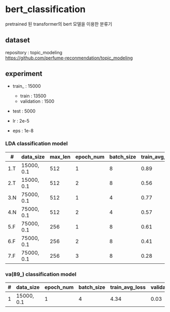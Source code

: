 # bert_classification
pretrained 된 transformer의 bert 모델을 이용한 분류기

## dataset
repository : topic_modeling <br>
https://github.com/perfume-reconmendation/topic_modeling

## experiment

- train_ : 15000
  - train : 13500
  - validation : 1500
- test : 5000

- lr : 2e-5
- eps : 1e-8

### LDA classification model
| #   | data_size  | max_len | epoch_num | batch_size | train_avg_loss | validation_acc | test_acc |
|-----|------------|---------|-----------|------------|----------------|----------------|----------|
| 1.T | 15000, 0.1 | 512     | 1         | 8          | 0.89           | 0.73           |          |
| 2.T | 15000, 0.1 | 512     | 2         | 8          | 0.56           | 0.75           | 0.77     |
| 3.N | 75000, 0.1 | 512     | 1         | 4          | 0.77           | 0.79           | 0.79     |
| 4.N | 75000, 0.1 | 512     | 2         | 4          | 0.57           | 0.81           | 0.81     |
| 5.F | 75000, 0.1 | 256     | 1         | 8          | 0.61           | 0.81           | 0.81     |
| 6.F | 75000, 0.1 | 256     | 2         | 8          | 0.41           | 0.83           | 0.83     |
| 7.F | 75000, 0.1 | 256     | 3         | 8          | 0.28           | 0.82           | 0.82     |


### va(89_) classification model
| # | data_size  | epoch_num | batch_size | train_avg_loss | validation_acc | test_acc |
|---|------------|-----------|------------|----------------|----------------|----------|
| 1 | 15000, 0.1 | 1         | 4          | 4.34           | 0.03           | 0.03     |

